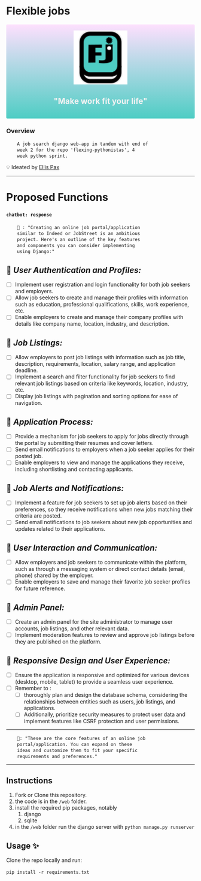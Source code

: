 # Flexible jobs

<div align="center" style="justify:centre;background-color:#4ecdc4;padding:1rem;background: linear-gradient(#f2f2, #4ecdc4);border-radius:.2rem;">

<div width="50%">
<img src="./design/logos/fj-logo-color.svg" height="144px" style="background-color:transparent;">
</div>

<div width="50%" style="color:#f2f2f2;">

## **"Make work fit your life"**

</div>

</div>

### Overview

        A job search django web-app in tandem with end of
        week 2 for the repo 'flexing-pythonistas', 4
        week python sprint.

💡 Ideated by [Ellis Pax](https://github.com/ellispax)

---

# Proposed Functions

#### `chatbot: response`

        🤖 : "Creating an online job portal/application
        similar to Indeed or JobStreet is an ambitious
        project. Here's an outline of the key features
        and components you can consider implementing
        using Django:"

## 📌 _User Authentication and Profiles:_

- [ ] Implement user registration and login functionality for both job seekers and employers.
- [ ] Allow job seekers to create and manage their profiles with information such as education, professional qualifications, skills, work experience, etc.
- [ ] Enable employers to create and manage their company profiles with details like company name, location, industry, and description.

## 📌 _Job Listings:_

- [ ] Allow employers to post job listings with information such as job title, description, requirements, location, salary range, and application deadline.
- [ ] Implement a search and filter functionality for job seekers to find relevant job listings based on criteria like keywords, location, industry, etc.
- [ ] Display job listings with pagination and sorting options for ease of navigation.

## 📌 _Application Process:_

- [ ] Provide a mechanism for job seekers to apply for jobs directly through the portal by submitting their resumes and cover letters.
- [ ] Send email notifications to employers when a job seeker applies for their posted job.
- [ ] Enable employers to view and manage the applications they receive, including shortlisting and contacting applicants.

## 📌 _Job Alerts and Notifications:_

- [ ] Implement a feature for job seekers to set up job alerts based on their preferences, so they receive notifications when new jobs matching their criteria are posted.
- [ ] Send email notifications to job seekers about new job opportunities and updates related to their applications.

## 📌 _User Interaction and Communication:_

- [ ] Allow employers and job seekers to communicate within the platform, such as through a messaging system or direct contact details (email, phone) shared by the employer.
- [ ] Enable employers to save and manage their favorite job seeker profiles for future reference.

## 📌 _Admin Panel:_

- [ ] Create an admin panel for the site administrator to manage user accounts, job listings, and other relevant data.
- [ ] Implement moderation features to review and approve job listings before they are published on the platform.

## 📌 _Responsive Design and User Experience:_

- [ ] Ensure the application is responsive and optimized for various devices (desktop, mobile, tablet) to provide a seamless user experience.
- [ ] Remember to :
  - [ ] thoroughly plan and design the database schema, considering the relationships between entities such as users, job listings, and applications.
  - [ ] Additionally, prioritize security measures to protect user data and implement features like CSRF protection and user permissions.

---

        🤖: "These are the core features of an online job
        portal/application. You can expand on these
        ideas and customize them to fit your specific
        requirements and preferences."

---

## Instructions

1. Fork or Clone this repository.
2. the code is in the `/web` folder.
3. install the required pip packages, notably
   1. django
   2. sqlite
4. in the `/web` folder run the django server with `python manage.py runserver`

## Usage ✨

Clone the repo locally and run:

`pip install -r requirements.txt`
